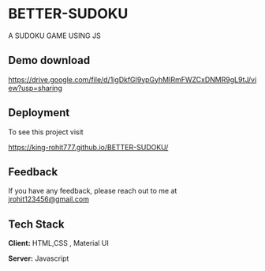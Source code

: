 # BETTER-SUDOKU
A SUDOKU GAME USING JS

## Demo download

https://drive.google.com/file/d/1igDkfGl9ypGyhMIRmFWZCxDNMR9gL9tJ/view?usp=sharing

  
## Deployment

To see this project visit

https://king-rohit777.github.io/BETTER-SUDOKU/


  
## Feedback

If you have any feedback, please reach out to me at  jrohit123456@gmail.com

  
<!-- ## Screenshots

![App Screenshot](https://github.com/king-rohit777/BREAK-CRAFT/blob/main/first.PNG)

![App Screenshot](https://github.com/king-rohit777/BREAK-CRAFT/blob/main/LV1.PNG)

![App Screenshot](https://github.com/king-rohit777/BREAK-CRAFT/blob/main/LV2.PNG)

![App Screenshot](https://github.com/king-rohit777/BREAK-CRAFT/blob/main/lv3.PNG)

![App Screenshot](https://github.com/king-rohit777/BREAK-CRAFT/blob/main/lost.PNG) -->

## Tech Stack

**Client:** HTML,CSS , Material UI

**Server:** Javascript

  

